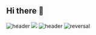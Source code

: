 ## Hi there 👋

![header](https://capsule-render.vercel.app/api?type=venom&color=gradient&customColorList=0,2,2,5,30&section=header&text=Yeong%20Heun's%20GitHub&fontSize=90)
<img src="https://capsule-render.vercel.app/api?type=wave&color=auto&height=300&section=header&text=capsule%20render&fontSize=90" />
![header](https://capsule-render.vercel.app/api?color=gradient&customColorList=0,2,2,5,30)
![reversal](https://capsule-render.vercel.app/api?type=rect&text=RECT&fontAlign=30&fontSize=30&desc=Use%20theme&descAlign=60&descAlignY=50&theme=radical)
